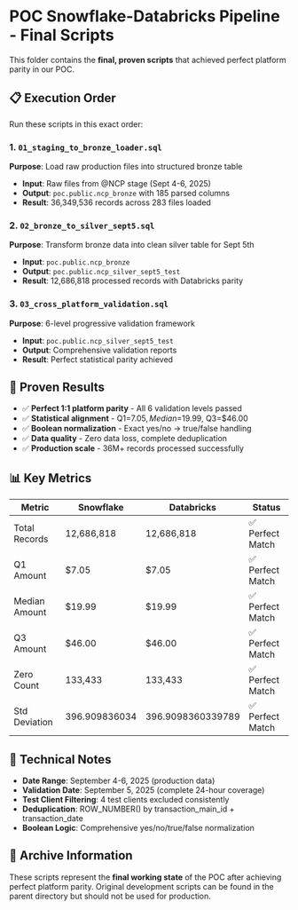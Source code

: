 # POC Snowflake-Databricks Pipeline - Final Scripts

This folder contains the **final, proven scripts** that achieved perfect platform parity in our POC.

## 📋 Execution Order

Run these scripts in this exact order:

### 1. `01_staging_to_bronze_loader.sql`
**Purpose**: Load raw production files into structured bronze table
- **Input**: Raw files from @NCP stage (Sept 4-6, 2025)  
- **Output**: `poc.public.ncp_bronze` with 185 parsed columns
- **Result**: 36,349,536 records across 283 files loaded

### 2. `02_bronze_to_silver_sept5.sql` 
**Purpose**: Transform bronze data into clean silver table for Sept 5th
- **Input**: `poc.public.ncp_bronze` 
- **Output**: `poc.public.ncp_silver_sept5_test`
- **Result**: 12,686,818 processed records with Databricks parity

### 3. `03_cross_platform_validation.sql`
**Purpose**: 6-level progressive validation framework 
- **Input**: `poc.public.ncp_silver_sept5_test`
- **Output**: Comprehensive validation reports
- **Result**: Perfect statistical parity achieved

## 🎯 Proven Results

- ✅ **Perfect 1:1 platform parity** - All 6 validation levels passed
- ✅ **Statistical alignment** - Q1=$7.05, Median=$19.99, Q3=$46.00
- ✅ **Boolean normalization** - Exact yes/no → true/false handling
- ✅ **Data quality** - Zero data loss, complete deduplication
- ✅ **Production scale** - 36M+ records processed successfully

## 📊 Key Metrics

| Metric | Snowflake | Databricks | Status |
|--------|-----------|------------|--------|
| Total Records | 12,686,818 | 12,686,818 | ✅ Perfect Match |
| Q1 Amount | $7.05 | $7.05 | ✅ Perfect Match |
| Median Amount | $19.99 | $19.99 | ✅ Perfect Match |
| Q3 Amount | $46.00 | $46.00 | ✅ Perfect Match |
| Zero Count | 133,433 | 133,433 | ✅ Perfect Match |
| Std Deviation | 396.909836034 | 396.9098360339789 | ✅ Perfect Match |

## 🔧 Technical Notes

- **Date Range**: September 4-6, 2025 (production data)
- **Validation Date**: September 5, 2025 (complete 24-hour coverage)
- **Test Client Filtering**: 4 test clients excluded consistently
- **Deduplication**: ROW_NUMBER() by transaction_main_id + transaction_date
- **Boolean Logic**: Comprehensive yes/no/true/false normalization

## 📁 Archive Information

These scripts represent the **final working state** of the POC after achieving perfect platform parity.
Original development scripts can be found in the parent directory but should not be used for production.
